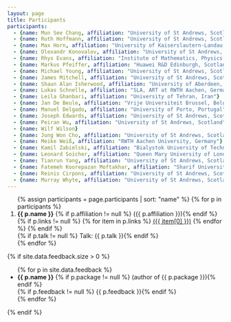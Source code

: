 ```yaml
---
layout: page
title: Participants
participants:
  - {name: Mun See Chang, affiliation: "University of St Andrews, Scotland"}
  - {name: Ruth Hoffmann, affiliation: "University of St Andrews, Scotland"}
  - {name: Max Horn, affiliation: "University of Kaiserslautern-Landau, Germany"}
  - {name: Olexandr Konovalov, affiliation: "University of St Andrews, Scotland"}
  - {name: Rhys Evans, affiliation: "Institute of Mathematics, Physics and Mechanics, Ljubljana, Slovenia"} 
  - {name: Markus Pfeiffer, affiliation: "Huawei R&D Edinburgh, Scotland"}
  - {name: Michael Young, affiliation: "University of St Andrews, Scotland"}
  - {name: James Mitchell, affiliation: "University of St Andrews, Scotland"}
  - {name: Shaun Alan Isherwood, affiliation: "University of Aberdeen, Scotland"}
  - {name: Lukas Schnelle, affiliation: "SLA, ART at RWTH Aachen, Germany"}
  - {name: Leila Ghanbari, affiliation: "University of Tehran, Iran"}
  - {name: Jan De Beule, affiliation: "Vrije Universiteit Brussel, Belgium"}
  - {name: Manuel Delgado, affiliation: "University of Porto, Portugal"}
  - {name: Joseph Edwards, affiliation: "University of St Andrews, Scotland"}
  - {name: Peiran Wu, affiliation: "University of St Andrews, Scotland"}
  - {name: Wilf Wilson}
  - {name: Jung Won Cho, affiliation: "University of St Andrews, Scotland"}
  - {name: Meike Weiß, affiliation: "RWTH Aachen University, Germany"}
  - {name: Kamil Zabielski, affiliation: "Bialystok University of Technology, Poland"}
  - {name: Leonard Soicher, affiliation: "Queen Mary University of London, England"}
  - {name: Tianrun Yang, affiliation: "University of St Andrews, Scotland"}
  - {name: Fatemeh Koorepazan Moftakhar, affiliation: "Sharif University of Technology, Iran"}
  - {name: Reinis Cirpons, affiliation: "University of St Andrews, Scotland"}
  - {name: Murray Whyte, affiliation: "University of St Andrews, Scotland"}
---
```


<ol>{% assign participants = page.participants | sort: "name" %}
{% for p in participants %}
  <li>
    <strong>{{ p.name }}</strong>
    {% if p.affiliation != null %} ({{ p.affiliation }}){% endif %}
    {% if p.links != null %}
        {% for item in p.links %}
            <a href="{{ item[1] }}">({{ item[0] }})</a>
        {% endfor %}
    {% endif %}
    <br/>
      {% if p.talk != null %} Talk: {{ p.talk }}{% endif %}
  </li>
{% endfor %}
</ol>

{% if site.data.feedback.size > 0 %}

<ul>
{% for p in site.data.feedback %}
  <li>
    <strong>{{ p.name }}</strong>
    {% if p.package != null %} (author of {{ p.package }}){% endif %}
    <br/>
    {% if p.feedback != null %} {{ p.feedback }}{% endif %}
  </li>
{% endfor %}
</ul>

{% endif %}
<!-- 
$# Conference photo
<img src="{{ site.baseurl }}/public/conference-photo.jpg" />
-->
